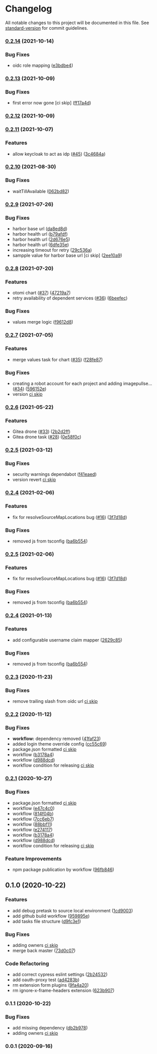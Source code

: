 # Changelog

All notable changes to this project will be documented in this file. See [standard-version](https://github.com/conventional-changelog/standard-version) for commit guidelines.

### [0.2.14](https://github.com/redkubes/otomi-tasks/compare/v0.2.13...v0.2.14) (2021-10-14)


### Bug Fixes

* oidc role mapping ([e3bdbe4](https://github.com/redkubes/otomi-tasks/commit/e3bdbe437ce8359156c46ff4d168e6ac90999549))

### [0.2.13](https://github.com/redkubes/otomi-tasks/compare/v0.2.12...v0.2.13) (2021-10-09)


### Bug Fixes

* first error now gone [ci skip] ([ff17a4d](https://github.com/redkubes/otomi-tasks/commit/ff17a4df13b8770abd65d432c2b2cb64b8987447))

### [0.2.12](https://github.com/redkubes/otomi-tasks/compare/v0.2.11...v0.2.12) (2021-10-09)

### [0.2.11](https://github.com/redkubes/otomi-tasks/compare/v0.2.10...v0.2.11) (2021-10-07)


### Features

* allow keycloak to act as idp ([#45](https://github.com/redkubes/otomi-tasks/issues/45)) ([3c4684a](https://github.com/redkubes/otomi-tasks/commit/3c4684a974650f8751497e0701942c04d1cfb8db))

### [0.2.10](https://github.com/redkubes/otomi-tasks/compare/v0.2.9...v0.2.10) (2021-08-30)


### Bug Fixes

* waitTillAvailable ([062bd82](https://github.com/redkubes/otomi-tasks/commit/062bd82a3c86fcc72ce93a3c85e2304658152d1b))

### [0.2.9](https://github.com/redkubes/otomi-tasks/compare/v0.2.8...v0.2.9) (2021-07-26)


### Bug Fixes

* harbor base url ([da8ed8d](https://github.com/redkubes/otomi-tasks/commit/da8ed8d1426a853f8993e7ab3990334ce9921dee))
* harbor health url ([b79afdf](https://github.com/redkubes/otomi-tasks/commit/b79afdf069aaca4ed665a3e686f315c024e59506))
* harbor health url ([2d676e5](https://github.com/redkubes/otomi-tasks/commit/2d676e57f516f2d78d427cea499123d6e29f4de2))
* harbor health url ([6dfe35e](https://github.com/redkubes/otomi-tasks/commit/6dfe35e6529fd8359d4f15e7dbe687db7b5a6088))
* increasing timeout for retry ([29c536a](https://github.com/redkubes/otomi-tasks/commit/29c536ad7aa30c9bc7d48c61edc08e292ee5bd0c))
* sampple value for harbor base url [ci skip] ([2ee10a9](https://github.com/redkubes/otomi-tasks/commit/2ee10a954810edc2b9a02eba5e58058e791eeca7))

### [0.2.8](https://github.com/redkubes/otomi-tasks/compare/v0.2.7...v0.2.8) (2021-07-20)


### Features

* otomi chart ([#37](https://github.com/redkubes/otomi-tasks/issues/37)) ([47219a7](https://github.com/redkubes/otomi-tasks/commit/47219a7b1c184c220368242155cbd88a4dce4467))
* retry availability of dependent services ([#36](https://github.com/redkubes/otomi-tasks/issues/36)) ([6beefec](https://github.com/redkubes/otomi-tasks/commit/6beefecc5f5d20bf1503e0c9f33dd2e4b882adab))


### Bug Fixes

* values merge logic ([f9612d8](https://github.com/redkubes/otomi-tasks/commit/f9612d8dfcda473a94036499a052c591989406b7))

### [0.2.7](https://github.com/redkubes/otomi-tasks/compare/v0.2.6...v0.2.7) (2021-07-05)

### Features

- merge values task for chart ([#35](https://github.com/redkubes/otomi-tasks/issues/35)) ([f28fe87](https://github.com/redkubes/otomi-tasks/commit/f28fe87c5c8215a3796fe3eb7c28d42277897a8f))

### Bug Fixes

- creating a robot account for each project and adding imagepullse… ([#34](https://github.com/redkubes/otomi-tasks/issues/34)) ([596152e](https://github.com/redkubes/otomi-tasks/commit/596152e054599bd858f5e1e0ddc7629a48b26966))
- version [ci skip](<[6143dc8](https://github.com/redkubes/otomi-tasks/commit/6143dc8a8eba6f6e6579a880d6136e2a792fec22)>)

### [0.2.6](https://github.com/redkubes/otomi-tasks/compare/v0.2.5...v0.2.6) (2021-05-22)

### Features

- Gitea drone ([#33](https://github.com/redkubes/otomi-tasks/issues/33)) ([2b2d2ff](https://github.com/redkubes/otomi-tasks/commit/2b2d2ff8743b58899dd6a88878af4c9b298fd08f))
- Gitea drone task ([#28](https://github.com/redkubes/otomi-tasks/issues/28)) ([0e58f0c](https://github.com/redkubes/otomi-tasks/commit/0e58f0c16671bf16e822b6e22c3e01b25d0a07f9))

### [0.2.5](https://github.com/redkubes/otomi-tasks/compare/v0.2.4...v0.2.5) (2021-03-12)

### Bug Fixes

- security warnings dependabot ([f41eaed](https://github.com/redkubes/otomi-tasks/commit/f41eaed96cefec735fb60d90afa4eb3e5eaeef69))
- version revert [ci skip](<[040a89a](https://github.com/redkubes/otomi-tasks/commit/040a89a77e9e11d8b19de7d856f699ff02e88e21)>)

### [0.2.4](https://github.com/redkubes/otomi-tasks/compare/v0.2.3...v0.2.4) (2021-02-06)

### Features

- fix for resolveSourceMapLocations bug ([#16](https://github.com/redkubes/otomi-tasks/issues/16)) ([3f7d18d](https://github.com/redkubes/otomi-tasks/commit/3f7d18dadf2cf6a5edf8d9ded3234331b13bf93f))

### Bug Fixes

- removed js from tsconfig ([ba6b554](https://github.com/redkubes/otomi-tasks/commit/ba6b5542e50a258187c264bb2369e0738ad94a3a))

### [0.2.5](https://github.com/redkubes/otomi-tasks/compare/v0.2.3...v0.2.5) (2021-02-06)

### Features

- fix for resolveSourceMapLocations bug ([#16](https://github.com/redkubes/otomi-tasks/issues/16)) ([3f7d18d](https://github.com/redkubes/otomi-tasks/commit/3f7d18dadf2cf6a5edf8d9ded3234331b13bf93f))

### Bug Fixes

- removed js from tsconfig ([ba6b554](https://github.com/redkubes/otomi-tasks/commit/ba6b5542e50a258187c264bb2369e0738ad94a3a))

### [0.2.4](https://github.com/redkubes/otomi-tasks/compare/v0.2.3...v0.2.4) (2021-01-13)

### Features

- add configurable username claim mapper ([2629c85](https://github.com/redkubes/otomi-tasks/commit/2629c857ddb645df5e3425c863b5bdc9a2bf717e))

### Bug Fixes

- removed js from tsconfig ([ba6b554](https://github.com/redkubes/otomi-tasks/commit/ba6b5542e50a258187c264bb2369e0738ad94a3a))

### [0.2.3](https://github.com/redkubes/otomi-tasks/compare/v0.2.2...v0.2.3) (2020-11-23)

### Bug Fixes

- remove trailing slash from oidc url [ci skip](<[552d1c8](https://github.com/redkubes/otomi-tasks/commit/552d1c8bce4ba61af2dc724d6dd255db416850ea)>)

### [0.2.2](https://github.com/redkubes/otomi-tasks/compare/v0.1.1...v0.2.2) (2020-11-12)

### Bug Fixes

- **workflow:** dependency removed ([41faf23](https://github.com/redkubes/otomi-tasks/commit/41faf23d86c1902a8a8c054aeacb68c83f9bdc1f))
- added login theme override config ([cc55c69](https://github.com/redkubes/otomi-tasks/commit/cc55c693bbd728e5685c67bcb9864e2d390ce648))
- package.json formatted [ci skip](<[5d9690a](https://github.com/redkubes/otomi-tasks/commit/5d9690a482d000eb87de4672e7d6f3417f0137a4)>)
- workflow ([b3178a4](https://github.com/redkubes/otomi-tasks/commit/b3178a43d12b1073697ea5fcb9176130fff2c60a))
- workflow ([d988dcd](https://github.com/redkubes/otomi-tasks/commit/d988dcd6c85e0382aeacde2504b9681ba9dd312a))
- workflow condition for releasing [ci skip](<[fb9a0d4](https://github.com/redkubes/otomi-tasks/commit/fb9a0d44e85456319972d5e37812d911ab9a0d89)>)

### [0.2.1](https://github.com/redkubes/otomi-tasks/compare/v0.1.1...v0.2.1) (2020-10-27)

### Bug Fixes

- package.json formatted [ci skip](<[5d9690a](https://github.com/redkubes/otomi-tasks/commit/5d9690a482d000eb87de4672e7d6f3417f0137a4)>)
- workflow ([e47c4c0](https://github.com/redkubes/otomi-tasks/commit/e47c4c00efddbcd6557a01192dd3745bd9988fbd))
- workflow ([814f04b](https://github.com/redkubes/otomi-tasks/commit/814f04bcdb9e2c9cbe82af86f02a6c103e2d8694))
- workflow ([7cc6eb7](https://github.com/redkubes/otomi-tasks/commit/7cc6eb77c614b4dddd96a4b712912136473cb39e))
- workflow ([88bbf11](https://github.com/redkubes/otomi-tasks/commit/88bbf11fae60d36d463afb0f076468b9dae4b979))
- workflow ([e274117](https://github.com/redkubes/otomi-tasks/commit/e2741176f37359e9dc67037397c0a63f3fc68004))
- workflow ([b3178a4](https://github.com/redkubes/otomi-tasks/commit/b3178a43d12b1073697ea5fcb9176130fff2c60a))
- workflow ([d988dcd](https://github.com/redkubes/otomi-tasks/commit/d988dcd6c85e0382aeacde2504b9681ba9dd312a))
- workflow condition for releasing [ci skip](<[fb9a0d4](https://github.com/redkubes/otomi-tasks/commit/fb9a0d44e85456319972d5e37812d911ab9a0d89)>)

### Feature Improvements

- npm package publication by workflow ([96fb846](https://github.com/redkubes/otomi-tasks/commit/96fb846a1820dfe1504930a6c08357ee509317b2))

## 0.1.0 (2020-10-22)

### Features

- add debug pretask to source local environment ([1cd9003](https://github.com/redkubes/otomi-tasks/commit/1cd9003d40ed65a537b9fa30eedbe391b9b79c3d))
- add github build workflow ([959895e](https://github.com/redkubes/otomi-tasks/commit/959895ee9ea531026de8618bf5eadbe93f3cdc99))
- add tasks file structure ([d9fc3e1](https://github.com/redkubes/otomi-tasks/commit/d9fc3e1bed3ed8ec0af9d3ac7c6481c6448da31a))

### Bug Fixes

- adding owners [ci skip](<[180d895](https://github.com/redkubes/otomi-tasks/commit/180d89581ed1a52b3d144e6ef7818617548b90f0)>)
- merge back master ([73d0c07](https://github.com/redkubes/otomi-tasks/commit/73d0c07365f86d013a02e8dce6dd6e116d5d2e39))

### Code Refactoring

- add correct cypress eslint settings ([2b24532](https://github.com/redkubes/otomi-tasks/commit/2b2453283d0f55387daaa87522c76a7390d49e74))
- add oauth-proxy test ([ad4283b](https://github.com/redkubes/otomi-tasks/commit/ad4283b119376e5d39c65ac417317752ee8f9815))
- rm extension form plugins ([9fa4a20](https://github.com/redkubes/otomi-tasks/commit/9fa4a208b8693221f04018159430b37ed8e76a77))
- rm ignore-x-frame-headers extension ([623b907](https://github.com/redkubes/otomi-tasks/commit/623b907b792e6df02f26e04c1dd0c11e72b042c4))

### 0.1.1 (2020-10-22)

### Bug Fixes

- add missing dependency ([db2b978](https://github.com/redkubes/otomi-tasks/commit/db2b978f3643b6482020478f798ea9e7e7c10f7e))
- adding owners [ci skip](<[180d895](https://github.com/redkubes/otomi-tasks/commit/180d89581ed1a52b3d144e6ef7818617548b90f0)>)

### 0.0.1 (2020-09-16)
